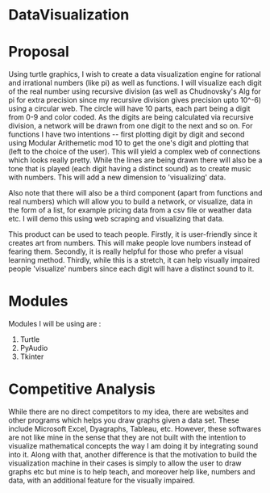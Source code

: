 # DataVisualization

# Proposal

Using turtle graphics, I wish to create a data visualization engine for rational and irrational numbers (like pi) as well as functions. I will visualize each digit of the real number using recursive division (as well as Chudnovsky's Alg for pi for extra precision since my recursive division gives precision upto 10^-6) using a circular web. The circle will have 10 parts, each part being a digit from 0-9 and color coded. As the digits are being calculated via recursive division, a network will be drawn from one digit to the next and so on. For functions I have two intentions -- first plotting digit by digit and second using Modular Arithemetic mod 10 to get the one's digit and plotting that (left to the choice of the user). This will yield a complex web of connections which looks really pretty. While the lines are being drawn there will also be a tone that is played (each digit having a distinct sound) as to create music with numbers. This will add a new dimension to 'visualizing' data. 

Also note that there will also be a third component (apart from functions and real numbers) which will allow you to build a network, or visualize, data in the form of a list, for example pricing data from a csv file or weather data etc. I will demo this using web scraping and visualizing that data.

This product can be used to teach people. Firstly, it is user-friendly since it creates art from numbers. This will make people love numbers instead of fearing them. Secondly, it is really helpful for those who prefer a visual learning method. Thirdly, while this is a stretch, it can help visually impaired people 'visualize' numbers since each digit will have a distinct sound to it.

# Modules

Modules I will be using are :
1) Turtle
2) PyAudio
3) Tkinter

# Competitive Analysis

While there are no direct competitors to my idea, there are websites and other programs which helps you draw graphs given a data set. These include Microsoft Excel, Dyagraphs, Tableau, etc. However, these softwares are not like mine in the sense that they are not built with the intention to visualize mathematical concepts the way I am doing it by integrating sound into it. Along with that, another difference is that the motivation to build the visualization machine in their cases is simply to allow the user to draw graphs etc but mine is to help teach, and moreover help like, numbers and data, with an additional feature for the visually impaired.
